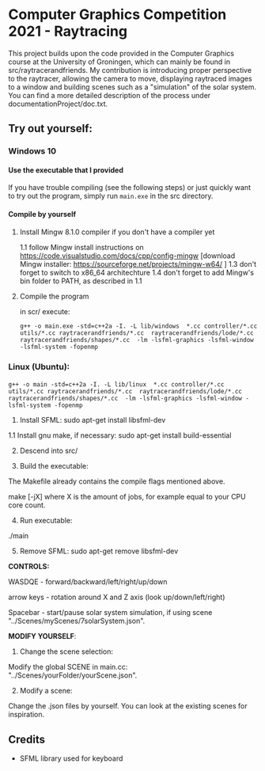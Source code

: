 # Computer Graphics Competition 2021 - Raytracing 

This project builds upon the code provided in the Computer Graphics course
at the University of Groningen, which can mainly be found in src/raytracerandfriends.
My contribution is introducing proper perspective to the raytracer, 
allowing the camera to move, displaying raytraced images to a window
and building scenes such as a "simulation" of the solar system.
You can find a more detailed description of the process under
documentationProject/doc.txt.


## Try out yourself:

### Windows 10

#### Use the executable that I provided

If you have trouble compiling (see the following steps) or just quickly want to try out 
the program, simply run ```main.exe``` in the src directory.

#### Compile by yourself

1. Install Mingw 8.1.0 compiler if you don't have a compiler yet

   1.1 follow Mingw install instructions on https://code.visualstudio.com/docs/cpp/config-mingw
      [download Mingw installer: https://sourceforge.net/projects/mingw-w64/ ]
   1.3 don't forget to switch to x86_64 architechture
   1.4 don't forget to add Mingw's bin folder to PATH, as described in 1.1



2. Compile the program

   in scr/ execute:

   ```g++ -o main.exe -std=c++2a -I. -L lib/windows  *.cc controller/*.cc utils/*.cc raytracerandfriends/*.cc  raytracerandfriends/lode/*.cc raytracerandfriends/shapes/*.cc  -lm -lsfml-graphics -lsfml-window -lsfml-system -fopenmp```

### Linux (Ubuntu):

#### 
```g++ -o main -std=c++2a -I. -L lib/linux  *.cc controller/*.cc utils/*.cc raytracerandfriends/*.cc  raytracerandfriends/lode/*.cc raytracerandfriends/shapes/*.cc  -lm -lsfml-graphics -lsfml-window -lsfml-system -fopenmp```


1. Install SFML:
sudo apt-get install libsfml-dev

1.1 Install gnu make, if necessary:
sudo apt-get install build-essential

2. Descend into src/

3. Build the executable:

The Makefile already contains the compile flags mentioned above.

make [-jX] 
where X is the amount of jobs, for example equal to your CPU core count.

4. Run executable:

./main

5. Remove SFML:
sudo apt-get remove libsfml-dev



**CONTROLS:**

WASDQE     - forward/backward/left/right/up/down

arrow keys - rotation around X and Z axis (look up/down/left/right)

Spacebar   - start/pause solar system simulation, if using scene "../Scenes/myScenes/7solarSystem.json".


**MODIFY YOURSELF**:
1. Change the scene selection:

Modify the global SCENE in main.cc: "../Scenes/yourFolder/yourScene.json".

2. Modify a scene:

Change the .json files by yourself. You can look at the existing scenes for inspiration.


## Credits

* SFML library used for keyboard 











